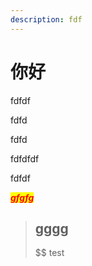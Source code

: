 ```yaml
---
description: fdf
---
```


# 你好

fdfdf&#x20;

fdfd

fdfd

fdfdfdf

fdfdf

_<mark style="color:red;">**gfgfg**</mark>_

> ## gggg
> $$ test
